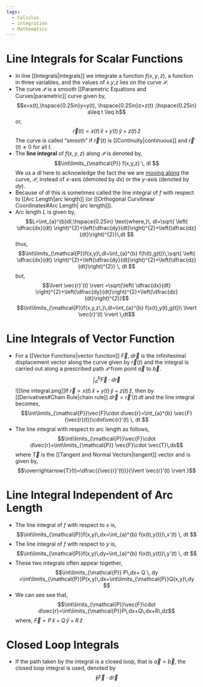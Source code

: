 ```yaml
---
tags:
  - Calculus
  - integration
  - Mathematics
---
```

# Line Integrals for Scalar Functions
- In line [[Integrals|integrals]] we integrate a function $f(x,y,z)$, a function in three variables, and the values of $x$.$y$,$z$ lies on the curve $\mathcal{P}$. 
- The curve $\mathcal{P}$ is a smooth [[Parametric Equations and Curves|parametric]] curve given by,$$x=x(t),\hspace{0.25in}y=y(t), \hspace{0.25in}z=z(t) ;\hspace{0.25in} a\leq t \leq b$$or, $$\vec{r}(t)=x(t)\,\hat{x}+y(t)\,\hat{y}+z(t)\,\hat{z}$$The curve is called “smooth” if $\vec{r}'(t)$ is [[Continuity|continuous]] and $\vec{r}'(t) \neq 0$ for all $t$.
- The **line integral** of $f(x,y,z)$ along $\mathcal{P}$ is denoted by,$$\int\limits_{\mathcal{P}} f(x,y,z) \, dl $$We us a $dl$ here to acknowledge the fact the we are <u>moving along</u> the curve, $\mathcal{P}$, instead of $x$-axis (demoted by $dx$) or the $y$-axis (denoted by $dy$).
- Because of $dl$ this is sometimes called the line integral of $f$ with respect to [[Arc Length|arc length]] (or [[Orthogonal Curvilinear Coordinates#Arc Length| arc length]]).
- Arc length $L$ is given by,$$L=\int_{a}^{b}dl,\hspace{0.25in} \text{where,}\, dl=\sqrt{ \left( \dfrac{dx}{dt} \right)^{2}+\left(\dfrac{dy}{dt}\right)^{2}+\left(\dfrac{dz}{dt}\right)^{2}}\,dt  $$thus,$$\int\limits_{\mathcal{P}}f(x,y)\,dl=\int_{a}^{b} f(h(t),g(t))\,\sqrt{ \left( \dfrac{dx}{dt} \right)^{2}+\left(\dfrac{dy}{dt}\right)^{2}+\left(\dfrac{dz}{dt}\right)^{2}} \, dt $$but,$$\lvert \vec{r}'(t) \rvert =\sqrt{\left( \dfrac{dx}{dt} \right)^{2}+\left(\dfrac{dy}{dt}\right)^{2}+\left(\dfrac{dz}{dt}\right)^{2}}$$$$\int\limits_{\mathcal{P}}f(x,y,z\,)\,dl=\int_{a}^{b} f(x(t),y(t),g(t))\ \lvert \vec{r}'(t) \rvert \,dt$$
# Line Integrals of Vector Function
- For a [[Vector Functions|vector function]] $\vec{F}$, $d\vec{r}$ is the infinitesimal displacement vector along the curve given by $\vec{r}(t)$ and the integral is carried out along a prescribed path $\mathcal{P}$ from point $\vec{a}$ to $\vec{b}$.$$\int_{a}^{b} \vec{F}\cdot d\vec{r}$$![[line integral.png]]If $\vec{r}=x(t)\,\hat{x}+y(t)\,\hat{y}+z(t)\,\hat{z}$, then by [[Derivatives#Chain Rule|chain rule]] $d\vec{r}=\vec{r}'(t)\,dt$ and the line integral becomes,$$\int\limits_{\mathcal{P}}\vec{F}\cdot d\vec{r}=\int_{a}^{b} \vec{F}(\vec{r}(t))\cdot\vec{r}'(t) \, dt  $$
- The line integral with respect to arc length as follows,$$\int\limits_{\mathcal{P}}\vec{F}\cdot d\vec{r}=\int\limits_{\mathcal{P}} \vec{F}\cdot \vec{T}\,ds$$where $\vec{T}$ is the [[Tangent and Normal Vectors|tangent]] vector and is given by,$$\overrightarrow{T}(t)=\dfrac{{\vec{r}'(t)}}{\lvert \vec{r}'(t) \rvert }$$
# Line Integral Independent of Arc Length
- The line integral of $f$ with respect to $x$ is,$$\int\limits_{\mathcal{P}}f(x,y)\,dx=\int_{a}^{b} f(x(t),y(t))\,x'(t) \, dt $$
- The line integral of $f$ with respect to $y$ is,$$\int\limits_{\mathcal{P}}f(x,y)\,dy=\int_{a}^{b} f(x(t),y(t))\,y'(t) \, dt $$
- These two integrals often appear together,$$\int\limits_{\mathcal{P}} P\,dx+ Q \, dy =\int\limits_{\mathcal{P}}P(x,y)\,dx+\int\limits_{\mathcal{P}}Q(x,y)\,dy $$
- We can see see that,$$\int\limits_{\mathcal{P}}\vec{F}\cdot d\vec{r}=\int\limits_{\mathcal{P}}P\,dx+Q\,dx+R\,dz$$where, $\vec{F}= P\,\hat{x}+Q\,\hat{y}+R\,\hat{z}$
# Closed Loop Integrals 
- If the path taken by the integral is a closed loop, that is $\vec{a}=\vec{b}$, the closed loop integral is used, denoted by $$\oint \vec{F}\cdot d\vec{r} $$